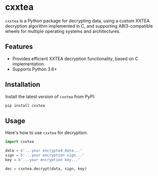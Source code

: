 # cxxtea

`cxxtea` is a Python package for decrypting data, using a custom XXTEA decryption algorithm implemented in C, and supporting ABI3-compatible wheels for multiple operating systems and architectures.

## Features

- Provides efficient XXTEA decryption functionality, based on C implementation.
- Supports Python 3.6+

## Installation

Install the latest version of `cxxtea` from PyPI:

```bash
pip install cxxtea
```

## Usage
Here's how to use `cxxtea` for decryption:

```python
import cxxtea

data = b'...your encrypted data...'
sign = b'...your encryption sign...'
key = b'...your encryption key...'

dec = cxxtea.decrypt(data, sign, key)
